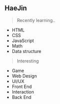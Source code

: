 ## HaeJin

> Recently learning..
- HTML 
- CSS
- JavaScript 
- Math
- Data structure

> Interesting
- Game
- Web Design
- UI/UX
- Front End
- Interaction
- Back End


<!---
HaeJnk/HaeJnk is a ✨ special ✨ repository because its `README.md` (this file) appears on your GitHub profile.
You can click the Preview link to take a look at your changes.
--->
